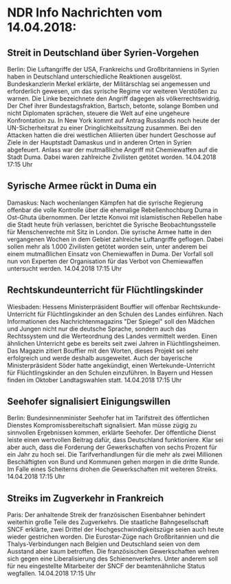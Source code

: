 # NDR Info Nachrichten vom 14.04.2018:


## Streit in Deutschland über Syrien-Vorgehen
Berlin: Die Luftangriffe der USA, Frankreichs und Großbritanniens in Syrien haben in Deutschland unterschiedliche Reaktionen ausgelöst. Bundeskanzlerin Merkel erklärte, der Militärschlag sei angemessen und erforderlich gewesen, um das syrische Regime vor weiteren Verstößen zu warnen. Die Linke bezeichnete den Angriff dagegen als völkerrechtswidrig. Der Chef ihrer Bundestagsfraktion, Bartsch, betonte, solange Bomben und nicht Diplomaten sprächen, steuere die Welt auf eine ungeheure Konfrontation zu. In New York kommt auf Antrag Russlands noch heute der UN-Sicherheitsrat zu einer Dringlichkeitssitzung zusammen. Bei den Attacken hatten die drei westlichen Alliierten über hundert Geschosse auf Ziele in der Hauptstadt Damaskus und in anderen Orten in Syrien abgefeuert. Anlass war der mutmaßliche Angriff mit Chemiewaffen auf die Stadt Duma. Dabei waren zahlreiche Zivilisten getötet worden. 14.04.2018 17:15 Uhr 

## Syrische Armee rückt in Duma ein
Damaskus: Nach wochenlangen Kämpfen hat die syrische Regierung offenbar die volle Kontrolle über die ehemalige Rebellenhochburg Duma in Ost-Ghuta übernommen. Der letzte Konvoi mit islamistischen Rebellen habe die Stadt heute früh verlassen, berichtet die Syrische Beobachtungsstelle für Menschenrechte mit Sitz in London. Die syrische Armee hatte in den vergangenen Wochen in dem Gebiet zahlreiche Luftangriffe geflogen. Dabei sollen mehr als 1.000
Zivilisten getötet worden sein, unter anderem bei einem mutmaßlichen Einsatz von Chemiewaffen in Duma. Der Vorfall soll nun von Experten der
Organisation für das Verbot von Chemiewaffen untersucht werden. 14.04.2018 17:15 Uhr 

## Rechtskundeunterricht für Flüchtlingskinder
Wiesbaden: Hessens Ministerpräsident Bouffier will offenbar Rechtskunde-Unterricht für Flüchtlingskinder an den Schulen des Landes
einführen. Nach Informationen des Nachrichtenmagazins "Der Spiegel" soll den Mädchen und Jungen nicht nur die deutsche Sprache, sondern auch das Rechtssystem und die Werteordnung des Landes vermittelt werden. Einen ähnlichen Unterricht gebe es bereits seit zwei Jahren in Flüchtlingsheimen. Das Magazin zitiert Bouffier mit den Worten, dieses Projekt sei sehr erfolgreich und werde deshalb ausgeweitet. Auch der bayerische Ministerpräsident Söder hatte angekündigt, einen Wertekunde-Unterricht für Flüchtlingskinder an den
Schulen einzuführen. In Bayern und Hessen finden im Oktober Landtagswahlen statt. 14.04.2018 17:15 Uhr 

## Seehofer signalisiert Einigungswillen
Berlin: Bundesinnenminister Seehofer hat im Tarifstreit des öffentlichen Dienstes Kompromissbereitschaft signalisiert. Man müsse zügig zu sinnvollen Ergebnissen kommen, erklärte Seehofer. Der öffentliche Dienst leiste einen wertvollen Beitrag dafür, dass Deutschland funktioniere. Klar sei aber auch, dass die Forderung der Gewerkschaften von sechs Prozent für ein Jahr zu hoch sei. Die Tarifverhandlungen für die mehr als zwei Millionen Beschäftigten von Bund und Kommunen gehen morgen in die dritte Runde. Im Falle eines Scheiterns drohen die Gewerkschaften mit weiteren Streiks. 14.04.2018 17:15 Uhr 

## Streiks im Zugverkehr in Frankreich
Paris: Der anhaltende Streik der französischen Eisenbahner behindert weiterhin große Teile des Zugverkehrs. Die staatliche Bahngesellschaft SNCF erklärte, zwei Drittel der Hochgeschwindigkeitszüge seien auch heute wieder gestrichen worden. Die Eurostar-Züge nach Großbritannien und die Thalys-Verbindungen nach Belgien und Deutschland seien von dem Ausstand aber kaum betroffen. Die französischen Gewerkschaften wehren sich gegen eine Liberalisierung des Schienenverkehrs. Unter anderem soll für neu eingestellte Mitarbeiter der SNCF der beamtenähnliche Status wegfallen. 14.04.2018 17:15 Uhr 
